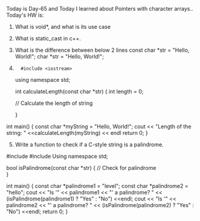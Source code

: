 Today is Day-65 and Today I learned about Pointers with character arrays..
Today's HW is:

1.  What is void\*, and what is its use case
2.  What is static_cast in c++.
3.  What is the difference between below 2 lines
    const char *str = "Hello, World!";
    char *str = "Hello, World!";

4.       #include <iostream>

    using namespace std;

    int calculateLength(const char \*str) {
    int length = 0;

    // Calculate the length of string

    }

int main() {
const char \*myString = "Hello, World!";
cout << "Length of the string: " <<calculateLength(myString) << endl
return 0;
}

5. Write a function to check if a C-style string is a palindrome.

#include <iostream>
#include <cstring>
Using namespace std;

bool isPalindrome(const char \*str) {
// Check for palindrome  
}

int main() {
const char *palindrome1 = "level";
const char *palindrome2 = "hello";
cout << "Is '" << palindrome1 << "' a palindrome? " << (isPalindrome(palindrome1) ? "Yes" : "No") <<endl;
cout << "Is '" << palindrome2 << "' a palindrome? " << (isPalindrome(palindrome2) ? "Yes" : "No") <<endl;
return 0;
}
